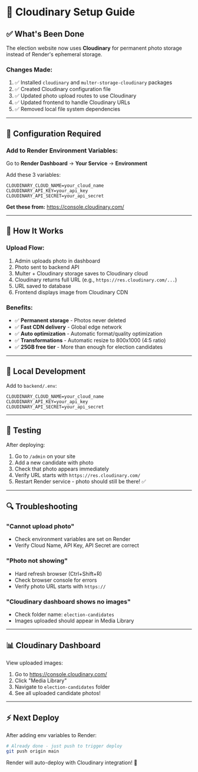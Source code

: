# 📸 Cloudinary Setup Guide

## ✅ What's Been Done

The election website now uses **Cloudinary** for permanent photo storage instead of Render's ephemeral storage.

### Changes Made:
1. ✅ Installed `cloudinary` and `multer-storage-cloudinary` packages
2. ✅ Created Cloudinary configuration file
3. ✅ Updated photo upload routes to use Cloudinary
4. ✅ Updated frontend to handle Cloudinary URLs
5. ✅ Removed local file system dependencies

---

## 🔧 Configuration Required

### Add to Render Environment Variables:

Go to **Render Dashboard** → **Your Service** → **Environment**

Add these 3 variables:

```
CLOUDINARY_CLOUD_NAME=your_cloud_name
CLOUDINARY_API_KEY=your_api_key  
CLOUDINARY_API_SECRET=your_api_secret
```

**Get these from:** https://console.cloudinary.com/

---

## 🎯 How It Works

### Upload Flow:
1. Admin uploads photo in dashboard
2. Photo sent to backend API
3. Multer + Cloudinary storage saves to Cloudinary cloud
4. Cloudinary returns full URL (e.g., `https://res.cloudinary.com/...`)
5. URL saved to database
6. Frontend displays image from Cloudinary CDN

### Benefits:
- ✅ **Permanent storage** - Photos never deleted
- ✅ **Fast CDN delivery** - Global edge network
- ✅ **Auto optimization** - Automatic format/quality optimization
- ✅ **Transformations** - Automatic resize to 800x1000 (4:5 ratio)
- ✅ **25GB free tier** - More than enough for election candidates

---

## 📝 Local Development

Add to `backend/.env`:

```env
CLOUDINARY_CLOUD_NAME=your_cloud_name
CLOUDINARY_API_KEY=your_api_key
CLOUDINARY_API_SECRET=your_api_secret
```

---

## 🧪 Testing

After deploying:

1. Go to `/admin` on your site
2. Add a new candidate with photo
3. Check that photo appears immediately
4. Verify URL starts with `https://res.cloudinary.com/`
5. Restart Render service - photo should still be there! ✅

---

## 🔍 Troubleshooting

### "Cannot upload photo"
- Check environment variables are set on Render
- Verify Cloud Name, API Key, API Secret are correct

### "Photo not showing"
- Hard refresh browser (Ctrl+Shift+R)
- Check browser console for errors
- Verify photo URL starts with `https://`

### "Cloudinary dashboard shows no images"
- Check folder name: `election-candidates`
- Images uploaded should appear in Media Library

---

## 📊 Cloudinary Dashboard

View uploaded images:
1. Go to https://console.cloudinary.com/
2. Click "Media Library" 
3. Navigate to `election-candidates` folder
4. See all uploaded candidate photos!

---

## ⚡ Next Deploy

After adding env variables to Render:

```bash
# Already done - just push to trigger deploy
git push origin main
```

Render will auto-deploy with Cloudinary integration! 🎉
